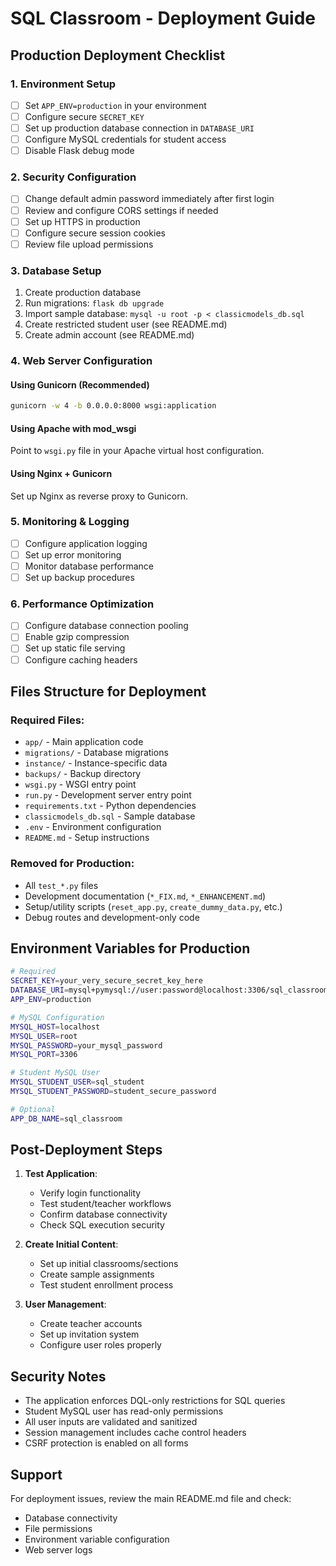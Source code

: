 # SQL Classroom - Deployment Guide

## Production Deployment Checklist

### 1. Environment Setup
- [ ] Set `APP_ENV=production` in your environment
- [ ] Configure secure `SECRET_KEY`
- [ ] Set up production database connection in `DATABASE_URI`
- [ ] Configure MySQL credentials for student access
- [ ] Disable Flask debug mode

### 2. Security Configuration
- [ ] Change default admin password immediately after first login
- [ ] Review and configure CORS settings if needed
- [ ] Set up HTTPS in production
- [ ] Configure secure session cookies
- [ ] Review file upload permissions

### 3. Database Setup
1. Create production database
2. Run migrations: `flask db upgrade`
3. Import sample database: `mysql -u root -p < classicmodels_db.sql`
4. Create restricted student user (see README.md)
5. Create admin account (see README.md)

### 4. Web Server Configuration

#### Using Gunicorn (Recommended)
```bash
gunicorn -w 4 -b 0.0.0.0:8000 wsgi:application
```

#### Using Apache with mod_wsgi
Point to `wsgi.py` file in your Apache virtual host configuration.

#### Using Nginx + Gunicorn
Set up Nginx as reverse proxy to Gunicorn.

### 5. Monitoring & Logging
- [ ] Configure application logging
- [ ] Set up error monitoring
- [ ] Monitor database performance
- [ ] Set up backup procedures

### 6. Performance Optimization
- [ ] Configure database connection pooling
- [ ] Enable gzip compression
- [ ] Set up static file serving
- [ ] Configure caching headers

## Files Structure for Deployment

### Required Files:
- `app/` - Main application code
- `migrations/` - Database migrations
- `instance/` - Instance-specific data
- `backups/` - Backup directory
- `wsgi.py` - WSGI entry point
- `run.py` - Development server entry point
- `requirements.txt` - Python dependencies
- `classicmodels_db.sql` - Sample database
- `.env` - Environment configuration
- `README.md` - Setup instructions

### Removed for Production:
- All `test_*.py` files
- Development documentation (`*_FIX.md`, `*_ENHANCEMENT.md`)
- Setup/utility scripts (`reset_app.py`, `create_dummy_data.py`, etc.)
- Debug routes and development-only code

## Environment Variables for Production

```bash
# Required
SECRET_KEY=your_very_secure_secret_key_here
DATABASE_URI=mysql+pymysql://user:password@localhost:3306/sql_classroom
APP_ENV=production

# MySQL Configuration
MYSQL_HOST=localhost
MYSQL_USER=root
MYSQL_PASSWORD=your_mysql_password
MYSQL_PORT=3306

# Student MySQL User
MYSQL_STUDENT_USER=sql_student
MYSQL_STUDENT_PASSWORD=student_secure_password

# Optional
APP_DB_NAME=sql_classroom
```

## Post-Deployment Steps

1. **Test Application**:
   - Verify login functionality
   - Test student/teacher workflows
   - Confirm database connectivity
   - Check SQL execution security

2. **Create Initial Content**:
   - Set up initial classrooms/sections
   - Create sample assignments
   - Test student enrollment process

3. **User Management**:
   - Create teacher accounts
   - Set up invitation system
   - Configure user roles properly

## Security Notes

- The application enforces DQL-only restrictions for SQL queries
- Student MySQL user has read-only permissions
- All user inputs are validated and sanitized
- Session management includes cache control headers
- CSRF protection is enabled on all forms

## Support

For deployment issues, review the main README.md file and check:
- Database connectivity
- File permissions
- Environment variable configuration
- Web server logs
